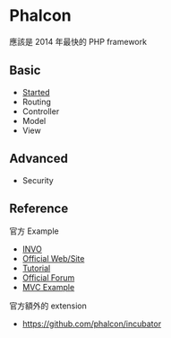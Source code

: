 Phalcon
=======

應該是 2014 年最快的 PHP framework

Basic
-----

* [Started](started.md)
* Routing
* Controller
* Model
* View

Advanced
--------

* Security

Reference
---------

官方 Example

* [INVO](https://github.com/phalcon/invo)
* [Official Web/Site](https://github.com/phalcon/website)
* [Tutorial](https://github.com/phalcon/tutorial)
* [Official Forum](https://github.com/phalcon/forum)
* [MVC Example](https://github.com/phalcon/mvc)

官方額外的 extension

* https://github.com/phalcon/incubator
